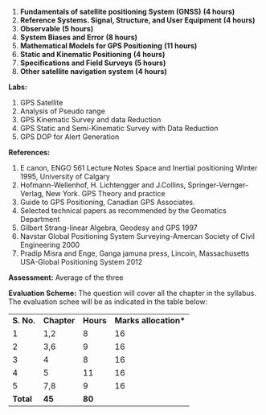 1. **Fundamentals of satellite positioning System (GNSS)** **(4 hours)**
2. **Reference Systems. Signal, Structure, and User Equipment** **(4 hours)**
3. **Observable** **(5 hours)**
4. **System Biases and Error** **(8 hours)**
5. **Mathematical Models for GPS Positioning** **(11 hours)**
6. **Static and Kinematic Positioning** **(4 hours)**
7. **Specifications and Field Surveys** **(5 hours)**
8. **Other satellite navigation system** **(4 hours)**

**Labs:**

1. GPS Satellite
2. Analysis of Pseudo range
3. GPS Kinematic Survey and data Reduction
4. GPS Static and Semi-Kinematic Survey with Data Reduction
5. GPS DOP for Alert Generation

**References:**

1. E canon, ENGO 561 Lecture Notes Space and Inertial positioning Winter 1995, University of Calgary
2. Hofmann-Wellenhof, H. Lichtengger and J.Collins, Springer-Vernger-Verlag, New York. GPS Theory and practice
3. Guide to GPS Positioning, Canadian GPS Associates.
4. Selected technical papers as recommended by the Geomatics Department
5. Gilbert Strang-linear Algebra, Geodesy and GPS 1997
6. Navstar Global Positioning System Surveying-Amercan Society of Civil Engineering 2000
7. Pradip Misra and Enge, Ganga jamuna press, Lincoin, Massachusetts USA-Global Positioning System 2012

**Assessment:** Average of the three

**Evaluation Scheme:** The question will cover all the chapter in the syllabus. The evaluation schee will be as indicated in the table below:

|            |             |           |                        |
| ---------- | ----------- | --------- | ---------------------- |
| **S. No.** | **Chapter** | **Hours** | **Marks allocation\*** |
| 1          | 1,2         | 8         | 16                     |
| 2          | 3,6         | 9         | 16                     |
| 3          | 4           | 8         | 16                     |
| 4          | 5           | 11        | 16                     |
| 5          | 7,8         | 9         | 16                     |
| **Total**  | **45**      | **80**    |

